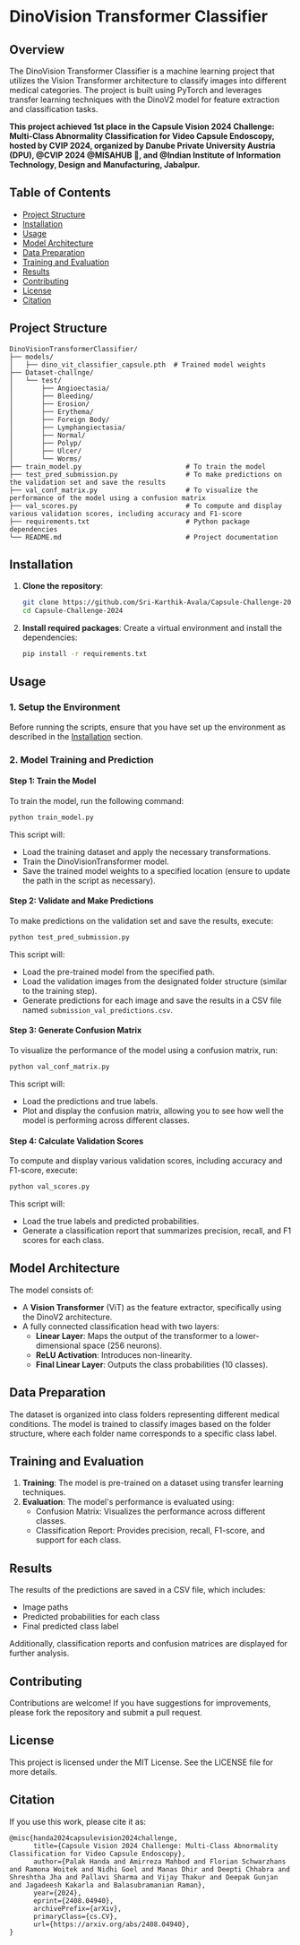 


# DinoVision Transformer Classifier

## Overview

The DinoVision Transformer Classifier is a machine learning project that utilizes the Vision Transformer architecture to classify images into different medical categories. The project is built using PyTorch and leverages transfer learning techniques with the DinoV2 model for feature extraction and classification tasks. 

**This project achieved 1st place in the Capsule Vision 2024 Challenge: Multi-Class Abnormality Classification for Video Capsule Endoscopy, hosted by CVIP 2024, organized by Danube Private University Austria (DPU), @CVIP 2024 @MISAHUB 🏢, and @Indian Institute of Information Technology, Design and Manufacturing, Jabalpur.**

## Table of Contents

- [Project Structure](#project-structure)
- [Installation](#installation)
- [Usage](#usage)
- [Model Architecture](#model-architecture)
- [Data Preparation](#data-preparation)
- [Training and Evaluation](#training-and-evaluation)
- [Results](#results)
- [Contributing](#contributing)
- [License](#license)
- [Citation](#citation)

## Project Structure

```
DinoVisionTransformerClassifier/
├── models/
│   ├── dino_vit_classifier_capsule.pth  # Trained model weights
├── Dataset-challnge/
│   └── test/
│       ├── Angioectasia/
│       ├── Bleeding/
│       ├── Erosion/
│       ├── Erythema/
│       ├── Foreign Body/
│       ├── Lymphangiectasia/
│       ├── Normal/
│       ├── Polyp/
│       ├── Ulcer/
│       └── Worms/
├── train_model.py                          # To train the model
├── test_pred_submission.py                 # To make predictions on the validation set and save the results
├── val_conf_matrix.py                      # To visualize the performance of the model using a confusion matrix
├── val_scores.py                           # To compute and display various validation scores, including accuracy and F1-score
├── requirements.txt                        # Python package dependencies
└── README.md                               # Project documentation
```

## Installation

1. **Clone the repository**:
   ```bash
   git clone https://github.com/Sri-Karthik-Avala/Capsule-Challenge-2024.git
   cd Capsule-Challenge-2024
   ```

2. **Install required packages**:
   Create a virtual environment and install the dependencies:
   ```bash
   pip install -r requirements.txt
   ```

## Usage

### 1. Setup the Environment
Before running the scripts, ensure that you have set up the environment as described in the [Installation](#installation) section.

### 2. Model Training and Prediction

#### Step 1: Train the Model
To train the model, run the following command:
```bash
python train_model.py
```
This script will:
- Load the training dataset and apply the necessary transformations.
- Train the DinoVisionTransformer model.
- Save the trained model weights to a specified location (ensure to update the path in the script as necessary).

#### Step 2: Validate and Make Predictions
To make predictions on the validation set and save the results, execute:
```bash
python test_pred_submission.py
```
This script will:
- Load the pre-trained model from the specified path.
- Load the validation images from the designated folder structure (similar to the training step).
- Generate predictions for each image and save the results in a CSV file named `submission_val_predictions.csv`.

#### Step 3: Generate Confusion Matrix
To visualize the performance of the model using a confusion matrix, run:
```bash
python val_conf_matrix.py
```
This script will:
- Load the predictions and true labels.
- Plot and display the confusion matrix, allowing you to see how well the model is performing across different classes.

#### Step 4: Calculate Validation Scores
To compute and display various validation scores, including accuracy and F1-score, execute:
```bash
python val_scores.py
```
This script will:
- Load the true labels and predicted probabilities.
- Generate a classification report that summarizes precision, recall, and F1 scores for each class.


## Model Architecture

The model consists of:
- A **Vision Transformer** (ViT) as the feature extractor, specifically using the DinoV2 architecture.
- A fully connected classification head with two layers:
  - **Linear Layer**: Maps the output of the transformer to a lower-dimensional space (256 neurons).
  - **ReLU Activation**: Introduces non-linearity.
  - **Final Linear Layer**: Outputs the class probabilities (10 classes).

## Data Preparation

The dataset is organized into class folders representing different medical conditions. The model is trained to classify images based on the folder structure, where each folder name corresponds to a specific class label.

## Training and Evaluation

1. **Training**: The model is pre-trained on a dataset using transfer learning techniques.
2. **Evaluation**: The model's performance is evaluated using:
   - Confusion Matrix: Visualizes the performance across different classes.
   - Classification Report: Provides precision, recall, F1-score, and support for each class.

## Results

The results of the predictions are saved in a CSV file, which includes:
- Image paths
- Predicted probabilities for each class
- Final predicted class label

Additionally, classification reports and confusion matrices are displayed for further analysis.

## Contributing

Contributions are welcome! If you have suggestions for improvements, please fork the repository and submit a pull request.

## License

This project is licensed under the MIT License. See the LICENSE file for more details.

## Citation

If you use this work, please cite it as:

```
@misc{handa2024capsulevision2024challenge,
      title={Capsule Vision 2024 Challenge: Multi-Class Abnormality Classification for Video Capsule Endoscopy}, 
      author={Palak Handa and Amirreza Mahbod and Florian Schwarzhans and Ramona Woitek and Nidhi Goel and Manas Dhir and Deepti Chhabra and Shreshtha Jha and Pallavi Sharma and Vijay Thakur and Deepak Gunjan and Jagadeesh Kakarla and Balasubramanian Raman},
      year={2024},
      eprint={2408.04940},
      archivePrefix={arXiv},
      primaryClass={cs.CV},
      url={https://arxiv.org/abs/2408.04940}, 
}
``` 


